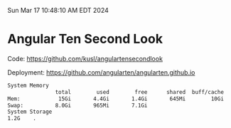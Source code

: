 Sun Mar 17 10:48:10 AM EDT 2024

# Angular Ten Second Look

Code: https://github.com/kusl/angulartensecondlook

Deployment: https://github.com/angularten/angularten.github.io

```bash
System Memory
               total        used        free      shared  buff/cache   available
Mem:            15Gi       4.4Gi       1.4Gi       645Mi        10Gi        10Gi
Swap:          8.0Gi       965Mi       7.1Gi
System Storage
1.2G	.
```
